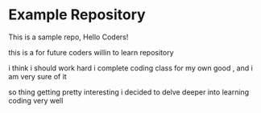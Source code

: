 # Example Repository
This is a sample repo, Hello Coders!

this is a for future coders willin to learn repository 

i think i should work hard i complete coding class for my own good , and i am very sure of it 

so thing getting pretty interesting i decided to delve deeper into learning coding very well 
